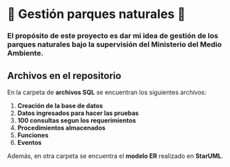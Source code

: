 # 🌳 Gestión parques naturales 🌳

### El propósito de este proyecto es dar mi idea de gestión de los parques naturales bajo la supervisión del Ministerio del Medio Ambiente.

## Archivos en el repositorio

En la carpeta de **archivos SQL** se encuentran los siguientes archivos:

1. **Creación de la base de datos**
2. **Datos ingresados para hacer las pruebas**
3. **100 consultas segun los requerimientos**
4. **Procedimientos almacenados**
5. **Funciones**
6. **Eventos**


Además, en otra carpeta se encuentra el **modelo ER** realizado en **StarUML**.

